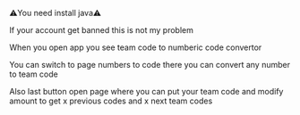 ⚠️You need install java⚠️

If your account get banned this is not my problem

When you open app you see team code to numberic code convertor

You can switch to page numbers to code there you can convert any number to team code

Also last button open page where you can put your team code and modify amount to get x previous codes and x next team codes
